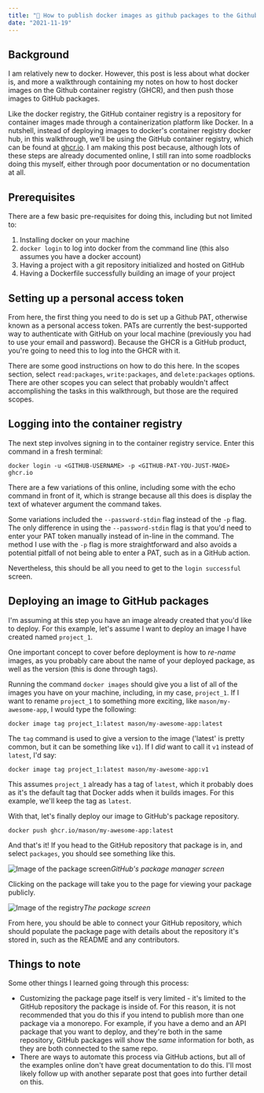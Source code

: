 ```yaml
---
title: "🐙 How to publish docker images as github packages to the Github container registry"
date: "2021-11-19"
---
```


## Background

I am relatively new to docker. However, this post is less about what docker is, and more a walkthrough containing my notes on how to host docker images on the Github container registry (GHCR), and then push those images to GitHub packages.

Like the docker registry, the GitHub container registry is a repository for container images made through a containerization platform like Docker. In a nutshell, instead of deploying images to docker's container registry docker hub, in this walkthrough, we'll be using the GitHub container registry, which can be found at [ghcr.io](https://ghcr.io). I am making this post because, although lots of these steps are already documented online, I still ran into some roadblocks doing this myself, either through poor documentation or no documentation at all.

## Prerequisites

There are a few basic pre-requisites for doing this, including but not limited to:

1) Installing docker on your machine
2) `docker login` to log into docker from the command line (this also assumes you have a docker account)
3) Having a project with a git repository initialized and hosted on GitHub
4) Having a Dockerfile successfully building an image of your project

## Setting up a personal access token

From here, the first thing you need to do is set up a Github PAT, otherwise known as a personal access token. PATs are currently the best-supported way to authenticate with GitHub on your local machine (previously you had to use your email and password). Because the GHCR is a GitHub product, you're going to need this to log into the GHCR with it.

There are some good instructions on how to do this here. In the scopes section, select `read:packages`, `write:packages`, and `delete:packages` options. There are other scopes you can select that probably wouldn't affect accomplishing the tasks in this walkthrough, but those are the required scopes.

## Logging into the container registry

The next step involves signing in to the container registry service. Enter this command in a fresh terminal:

`docker login -u <GITHUB-USERNAME> -p <GITHUB-PAT-YOU-JUST-MADE> ghcr.io`

There are a few variations of this online, including some with the echo command in front of it, which is strange because all this does is display the text of whatever argument the command takes.

Some variations included the `--password-stdin` flag instead of the `-p` flag. The only difference in using the `--password-stdin` flag is that you'd need to enter your PAT token manually instead of in-line in the command. The method I use with the `-p` flag is more straightforward and also avoids a potential pitfall of not being able to enter a PAT, such as in a GitHub action.

Nevertheless, this should be all you need to get to the `login successful` screen.

## Deploying an image to GitHub packages

I'm assuming at this step you have an image already created that you'd like to deploy. For this example, let's assume I want to deploy an image I have created named `project_1`.

One important concept to cover before deployment is how to *re-name* images, as you probably care about the name of your deployed package, as well as the version (this is done through tags). 

Running the command `docker images` should give you a list of all of the images you have on your machine, including, in my case, `project_1`. If I want to rename `project_1` to something more exciting, like `mason/my-awesome-app`, I would type the following:

`docker image tag project_1:latest mason/my-awesome-app:latest`

The `tag` command is used to give a version to the image ('latest' is pretty common, but it can be something like `v1`). If I *did* want to call it `v1` instead of `latest`, I'd say:

`docker image tag project_1:latest mason/my-awesome-app:v1`

This assumes `project_1` already has a tag of `latest`, which it probably does as it's the default tag that Docker adds when it builds images. For this example, we'll keep the tag as `latest`.

With that, let's finally deploy our image to GitHub's package repository. 

`docker push ghcr.io/mason/my-awesome-app:latest`

And that's it! If you head to the GitHub repository that package is in, and select `packages`, you should see something like this.

![Image of the package screen](https://s3.us-west-2.amazonaws.com/secure.notion-static.com/0486add1-19e5-4db8-bc64-f2e10e6ec3d9/package.png?X-Amz-Algorithm=AWS4-HMAC-SHA256&X-Amz-Content-Sha256=UNSIGNED-PAYLOAD&X-Amz-Credential=AKIAT73L2G45EIPT3X45%2F20211122%2Fus-west-2%2Fs3%2Faws4_request&X-Amz-Date=20211122T143630Z&X-Amz-Expires=86400&X-Amz-Signature=6b0a6edf3e7ee2732232f9aaf2337893e804c08f645d64d7266b653768cf3e51&X-Amz-SignedHeaders=host&response-content-disposition=filename%20%3D%22package.png%22&x-id=GetObject)_GitHub's package manager screen_

Clicking on the package will take you to the page for viewing your package publicly.

![Image of the registry](https://s3.us-west-2.amazonaws.com/secure.notion-static.com/680670fb-5c75-4604-839e-f1fd8bbf71a2/my_awesome_app.png?X-Amz-Algorithm=AWS4-HMAC-SHA256&X-Amz-Content-Sha256=UNSIGNED-PAYLOAD&X-Amz-Credential=AKIAT73L2G45EIPT3X45%2F20211122%2Fus-west-2%2Fs3%2Faws4_request&X-Amz-Date=20211122T143613Z&X-Amz-Expires=86400&X-Amz-Signature=0a0f4848961ad14e0b45d279384123f8c86365eb4f8325f0750e38dceaec0bd4&X-Amz-SignedHeaders=host&response-content-disposition=filename%20%3D%22my_awesome_app.png%22&x-id=GetObject)_The package screen_

From here, you should be able to connect your GitHub repository, which should populate the package page with details about the repository it's stored in, such as the README and any contributors.

## Things to note

Some other things I learned going through this process:

- Customizing the package page itself is very limited - it's limited to the GitHub repository the package is inside of. For this reason, it is not recommended that you do this if you intend to publish more than one package via a monorepo. For example, if you have a demo and an API package that you want to deploy, and they're both in the same repository, GitHub packages will show the *same* information for both, as they are both connected to the same repo.
- There are ways to automate this process via GitHub actions, but all of the examples online don't have great documentation to do this. I'll most likely follow up with another separate post that goes into further detail on this.
